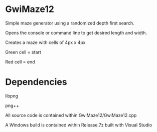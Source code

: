 # GwiMaze12

Simple maze generator using a randomized depth first search.

Opens the console or command line to get desired length and width.

Creates a maze with cells of 4px x 4px 

Green cell = start

Red cell = end

# Dependencies

libpng

png++


All source code is contained within GwiMaze12/GwiMaze12.cpp

A Windows build is contained within Release.7z built with Visual Studio
